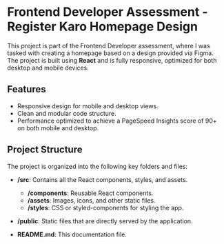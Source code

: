 # Frontend Developer Assessment - Register Karo Homepage Design

This project is part of the Frontend Developer assessment, where I was tasked with creating a homepage based on a design provided via Figma. The project is built using **React** and is fully responsive, optimized for both desktop and mobile devices.

## Features
- Responsive design for mobile and desktop views.
- Clean and modular code structure.
- Performance optimized to achieve a PageSpeed Insights score of 90+ on both mobile and desktop.

## Project Structure
The project is organized into the following key folders and files:

- **/src**: Contains all the React components, styles, and assets.
  - **/components**: Reusable React components.
  - **/assets**: Images, icons, and other static files.
  - **/styles**: CSS or styled-components for styling the app.

- **/public**: Static files that are directly served by the application.
  
- **README.md**: This documentation file.
